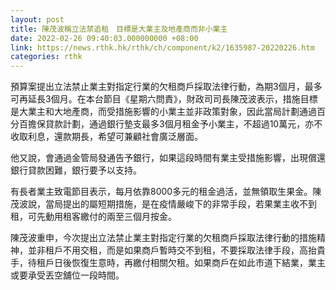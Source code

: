 ```yaml
---
layout: post
title: 陳茂波稱立法禁追租　目標是大業主及地產商而非小業主
date: 2022-02-26 09:40:03.000000000 +08:00
link: https://news.rthk.hk/rthk/ch/component/k2/1635987-20220226.htm
categories: rthk
---
```


預算案提出立法禁止業主對指定行業的欠租商戶採取法律行動，為期3個月，最多可再延長3個月。在本台節目《星期六問責》，財政司司長陳茂波表示，措施目標是大業主和大地產商，而受措施影響的小業主並非政策對象，因此當局計劃通過百分百擔保貸款計劃，通過銀行墊支最多3個月租金予小業主，不超過10萬元，亦不收取利息，還款期長，希望可兼顧社會廣泛層面。 

他又說，會通過金管局發通告予銀行，如果這段時間有業主受措施影響，出現償還銀行貸款困難，銀行要予以支持。

有長者業主致電節目表示，每月依靠8000多元的租金過活，並無領取生果金。陳茂波說，當局提出的屬短期措施，是在疫情嚴峻下的非常手段，若果業主收不到租，可先動用租客繳付的兩至三個月按金。

陳茂波重申，今次提出立法禁止業主對指定行業的欠租商戶採取法律行動的措施精神，並非租戶不用交租，而是如果商戶暫時交不到租，不要採取法律手段，高抬貴手，待租戶日後恢復生意時，再繳付相關欠租。如果商戶在如此市道下結業，業主或要承受丟空舖位一段時間。
